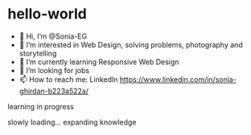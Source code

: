 # hello-world

- 👋 Hi, I’m @Sonia-EG
- 👀 I’m interested in Web Design, solving problems, photography and storytelling
- 🌱 I’m currently learning Responsive Web Design
- 💞️ I’m looking for jobs 
- 📫 How to reach me: LinkedIn https://www.linkedin.com/in/sonia-ghirdan-b223a522a/


learning in progress

slowly loading... expanding knowledge
